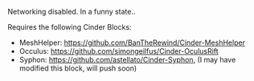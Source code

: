 Networking disabled.  In a funny state..

Requires the following Cinder Blocks:
* MeshHelper:  https://github.com/BanTheRewind/Cinder-MeshHelper
* Occulus:  https://github.com/simongeilfus/Cinder-OculusRift
* Syphon: https://github.com/astellato/Cinder-Syphon, (I may have modified this block, will push soon)

